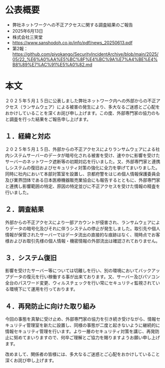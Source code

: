 # 公表概要
- 弊社ネットワークへの不正アクセスに関する調査結果のご報告
- 2025年6月13日
- 株式会社三笑堂
- https://www.sanshodoh.co.jp/info/pdf/news_20250613.pdf
- 第2報：https://github.com/piyokango/SecurityIncidentArchive/blob/main/2025/05/22_%E6%A0%AA%E5%BC%8F%E4%BC%9A%E7%A4%BE%E4%B8%89%E7%AC%91%E5%A0%82.md

# 本文
２０２５年５月１５日に公表しました弊社ネットワーク内への外部からの不正アクセス（ランサムウェア）による被害の発生により、多大なるご迷惑とご心配をおかけしていることを深くお詫び申し上げます。この度、外部専門家の協力のもと調査を行った結果をご報告申し上げます。

## １．経緯と対応
２０２５年５月１５日、外部からの不正アクセスによりランサムウェアによる社内システムサーバーのデータが暗号化される被害を受け、速やかに影響を受けたサーバーのネットワーク遮断等の初期対応を行いました。又、外部専門家と連携しシステムの復旧およびセキュリティ対策の強化に全力を挙げてまいりました。同時に社内において本部対策室を設置し、京都府警をはじめ個人情報保護委員会及び業界団体である日本医療機器販売業協会にも報告するとともに、外部専門家と連携し影響範囲の特定、原因の特定並びに不正アクセスを受けた情報の精査を行いました。

## ２．調査結果
外部からの不正アクセスにより一部アカウントが侵害され、ランサムウェアによりデータの暗号化及びそれに伴うシステムの停止が発生しました。取引先や個人情報が保管されたサーバーではデータ流出の直接的な痕跡はなく、現時点でお客様およびお取引先様の個人情報・機密情報の外部流出は確認されておりません。

## ３．システム復旧
影響を受けたサーバー等については切離しを行い、別の環境においてバックアップデータの復元を行い稼働する事が出来ております。又、サーバー及びパソコン全台のパスワード変更、ウィルスチェックを行い常にセキュリティ監視されている環境下にて運用を行っております。

## ４．再発防止に向けた取り組み
今回の事態を真摯に受け止め、外部専門家の協力を引き続き受けながら、情報セキュリティ管理室を新たに設置し、同様の事態が二度と起きないように継続的に情報セキュリティ管理を行います。より一層のセキュリティ対策を講じ、再発防止に努めてまいりますので、何卒ご理解とご協力を賜りますようお願い申し上げます。

改めまして、関係者の皆様には、多大なるご迷惑とご心配をおかけしていること深くお詫び申し上げます。
